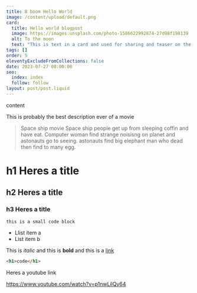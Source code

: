 ```yaml
---
title: B boom Hello World
image: /content/upload/default.png
card:
  title: Hello world blogpost
  image: https://images.unsplash.com/photo-1586622992874-27d98f198139
  alt: To the moon
  text: "This is text in a card and used for sharing and teaser on the site. "
tags: []
order: 5
eleventyExcludeFromCollections: false
date: 2023-07-27 00:00:00
seo:
  index: index
  follow: follow
layout: post/post.liquid
---
```

content



This is probably the best description ever of a movie

> Space ship movie
> Space ship people get up from sleeping coffin and have eat.
> Computer woman find strange noisisng on planet and astonauts go to seeing. astonauts find big elephant man who dead then find to many egg.

# h1 H﻿eres a title

## h2 H﻿eres a title

### h3 H﻿eres a title

`this is a small code block`

* Llist item a
* List item b

This is *italic* and this is **bold** and this is a [link](https://saga11.dev)

```html
<h1>code</h1>
```

Heres a youtube link

https://www.youtube.com/watch?v=p1nwLilQy64